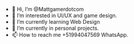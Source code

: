 - 👋 Hi, I’m @Mattgamerdotcom
- 👀 I’m interested in UI/UX and game design.
- 🌱 I’m currently learning Web Design
- 💞️ I’m currently in personal projects.
- 📫 How to reach me +51994047569 WhatsApp.

<!---
Mattgamerdotcom/Mattgamerdotcom is a ✨ special ✨ repository because its `README.md` (this file) appears on your GitHub profile.
You can click the Preview link to take a look at your changes.
--->
